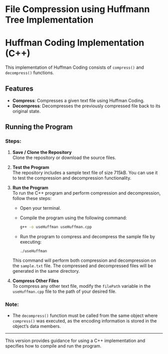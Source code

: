 # File Compression using Huffmann Tree Implementation

# Huffman Coding Implementation (C++)

This implementation of Huffman Coding consists of `compress()` and `decompress()` functions.

## Features

- **Compress**: Compresses a given text file using Huffman Coding.
- **Decompress**: Decompresses the previously compressed file back to its original state.

## Running the Program

### Steps:

1. **Save / Clone the Repository**  
   Clone the repository or download the source files.

2. **Test the Program**  
   The repository includes a sample text file of size 715kB. You can use it to test the compression and decompression functionality.

3. **Run the Program**  
   To run the C++ program and perform compression and decompression, follow these steps:

   - Open your terminal.
   - Compile the program using the following command:

     ```bash
     g++ -o useHuffman useHuffman.cpp
     ```

   - Run the program to compress and decompress the sample file by executing:

     ```bash
     ./useHuffman
     ```

   This command will perform both compression and decompression on the `sample.txt` file. The compressed and decompressed files will be generated in the same directory.

4. **Compress Other Files**  
   To compress any other text file, modify the `filePath` variable in the `useHuffman.cpp` file to the path of your desired file.

### Note:

- The `decompress()` function must be called from the same object where `compress()` was executed, as the encoding information is stored in the object’s data members.

---

This version provides guidance for using a C++ implementation and specifies how to compile and run the program.
